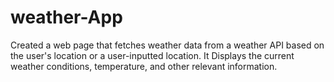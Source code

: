 # weather-App
Created a web page that fetches weather data from a weather API based on the user's location or a user-inputted location. It Displays the current weather conditions, temperature, and other relevant information.
